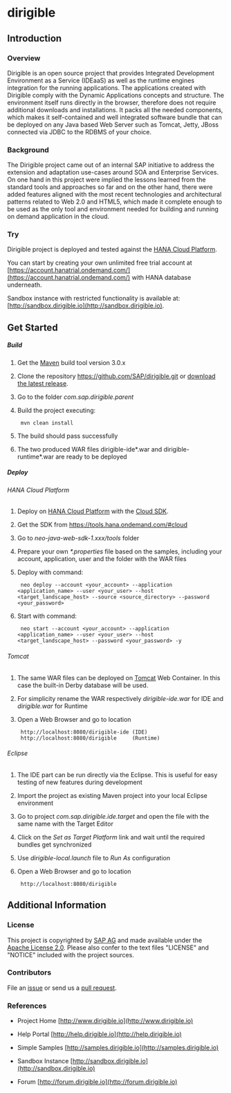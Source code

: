 dirigible
=========

Introduction
------------

### Overview ###

Dirigible is an open source project that provides Integrated Development Environment as a Service (IDEaaS) as well as the runtime engines integration for the running applications.
The applications created with Dirigible comply with the Dynamic Applications concepts and structure.
The environment itself runs directly in the browser, therefore does not require additional downloads and installations.
It packs all the needed components, which makes it self-contained and well integrated software bundle that can be deployed on any Java based Web Server such as Tomcat, Jetty, JBoss connected via JDBC to the RDBMS of your choice.

### Background ###

The Dirigible project came out of an internal SAP initiative to address the extension and adaptation use-cases around SOA and Enterprise Services.
On one hand in this project were implied the lessons learned from the standard tools and approaches so far and on the other hand, there were added features aligned with the most recent technologies and architectural patterns related to Web 2.0 and HTML5, which made it complete enough to be used as the only tool and environment needed for building and running on demand application in the cloud.

### Try ###

Dirigible project is deployed and tested against the [HANA Cloud Platform](https://account.hana.ondemand.com/).

You can start by creating your own unlimited free trial account at [https://account.hanatrial.ondemand.com/](https://account.hanatrial.ondemand.com/) with HANA database underneath.

Sandbox instance with restricted functionality is available at: [http://sandbox.dirigible.io](http://sandbox.dirigible.io).


Get Started
-----

##### Build #####


1. Get the [Maven](http://maven.apache.org/) build tool version 3.0.x
2. Clone the repository <https://github.com/SAP/dirigible.git> or [download the latest release](https://github.com/SAP/dirigible/archive/master.zip). 
3. Go to the folder *com.sap.dirigible.parent*
4. Build the project executing:

        mvn clean install

5. The build should pass successfully
6. The two produced WAR files dirigible-ide\*.war and dirigible-runtime\*.war are ready to be deployed

##### Deploy #####
###### HANA Cloud Platform ######

1.  Deploy on [HANA Cloud Platform](https://account.hana.ondemand.com/) with the [Cloud SDK](https://tools.hana.ondemand.com/#cloud).
2. Get the SDK from <https://tools.hana.ondemand.com/#cloud>
3. Go to *neo-java-web-sdk-1.xxx/tools* folder
4. Prepare your own *\*.properties* file based on the samples, including your account, application, user and the folder with the WAR files
5. Deploy with command:

        neo deploy --account <your_account> --application <application_name> --user <your_user> --host <target_landscape_host> --source <source_directory> --password <your_password>

6. Start with command:

        neo start --account <your_account> --application <application_name> --user <your_user> --host <target_landscape_host> --password <your_password> -y
        

###### Tomcat ######

1. The same WAR files can be deployed on [Tomcat](http://tomcat.apache.org/) Web Container. In this case the built-in Derby database will be used.
3. For simplicity rename the WAR respectively *dirigible-ide.war* for IDE and *dirigible.war* for Runtime
2. Open a Web Browser and go to location

        http://localhost:8080/dirigible-ide (IDE)
        http://localhost:8080/dirigible     (Runtime)

###### Eclipse ######

1. The IDE part can be run directly via the Eclipse. This is useful for easy testing of new features during development
2. Import the project as existing Maven project into your local Eclipse environment
3. Go to project *com.sap.dirigible.ide.target* and open the file with the same name with the Target Editor
4. Click on the *Set as Target Platform* link and wait until the required bundles get synchronized
5. Use *dirigible-local.launch* file to *Run As* configuration
6. Open a Web Browser and go to location

        http://localhost:8080/dirigible


Additional Information
----------------------

### License ###

This project is copyrighted by [SAP AG](http://www.sap.com/) and made available under the [Apache License 2.0](http://www.apache.org/licenses/LICENSE-2.0.html). Please also confer to the text files "LICENSE" and "NOTICE" included with the project sources.


### Contributors ###

File an [issue](https://github.com/SAP/dirigible/issues) or send us a [pull request](https://github.com/SAP/dirigible/pulls).


### References ###


- Project Home
[http://www.dirigible.io](http://www.dirigible.io)

- Help Portal
[http://help.dirigible.io](http://help.dirigible.io)

- Simple Samples
[http://samples.dirigible.io](http://samples.dirigible.io)

- Sandbox Instance
[http://sandbox.dirigible.io](http://sandbox.dirigible.io)

- Forum
[http://forum.dirigible.io](http://forum.dirigible.io)

